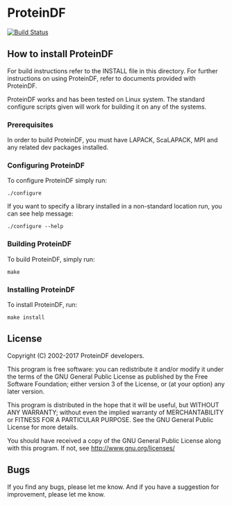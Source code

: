 ProteinDF
=========

[![Build Status](https://www.travis-ci.org/ProteinDF/ProteinDF.svg?branch=master)](https://www.travis-ci.org/ProteinDF/ProteinDF)

How to install ProteinDF
------------------------

For build instructions refer to the INSTALL file in this directory. For further instructions on using ProteinDF,
refer to documents provided with ProteinDF.


ProteinDF works and has been tested on Linux system.
The standard configure scripts given will work for building it 
on any of the systems.

### Prerequisites

In order to build ProteinDF, you must have LAPACK, ScaLAPACK, MPI 
and any related dev packages installed.


### Configuring ProteinDF

To configure ProteinDF simply run:

```
./configure
```

If you want to specify a library installed in a non-standard location run,
you can see help message:

```
./configure --help
```


### Building ProteinDF

To build ProteinDF, simply run:

```
make
```


### Installing ProteinDF

To install ProteinDF, run:

```
make install
```

License
-------

Copyright (C) 2002-2017 ProteinDF developers.

This program is free software: you can redistribute it and/or modify it under the terms of the GNU General Public License as published by the Free Software Foundation; either version 3 of the License, or (at your option) any later version.

This program is distributed in the hope that it will be useful, but WITHOUT ANY WARRANTY; without even the implied warranty of MERCHANTABILITY or FITNESS FOR A PARTICULAR PURPOSE.  See the GNU General Public License for more details.

You should have received a copy of the GNU General Public License along with this program.  If not, see <http://www.gnu.org/licenses/>


Bugs
----

If you find any bugs, please let me know.
And if you have a suggestion for improvement, please let me know.

